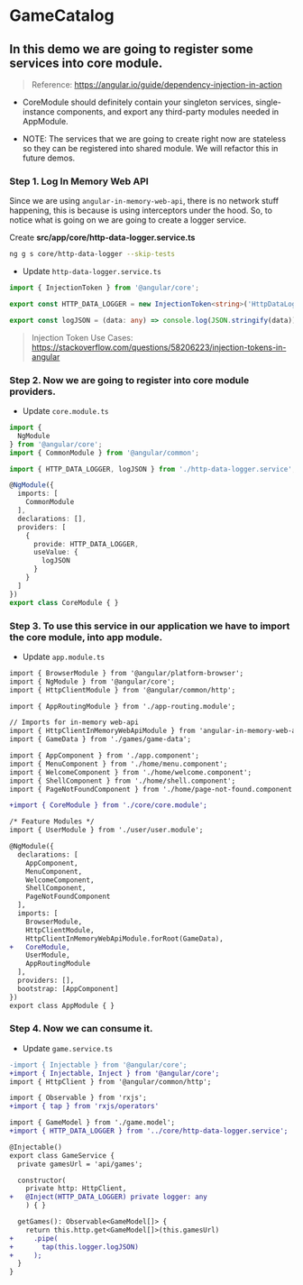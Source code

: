 # GameCatalog

## In this demo we are going to register some services into core module.

> Reference: https://angular.io/guide/dependency-injection-in-action

* CoreModule should definitely contain your singleton services, single-instance components, and export any third-party modules needed in AppModule.

* NOTE: The services that we are going to create right now are stateless so they can be registered into shared module. We will refactor this in future demos.

### Step 1. Log In Memory Web API 

Since we are using `angular-in-memory-web-api`, there is no network stuff happening, this is because is using interceptors under the hood. So, to notice what is going on we are going to create a logger service.

Create __src/app/core/http-data-logger.service.ts__

```bash
ng g s core/http-data-logger --skip-tests
```

* Update `http-data-logger.service.ts`

```typescript 
import { InjectionToken } from '@angular/core';

export const HTTP_DATA_LOGGER = new InjectionToken<string>('HttpDataLogger');

export const logJSON = (data: any) => console.log(JSON.stringify(data));

```

> Injection Token Use Cases: https://stackoverflow.com/questions/58206223/injection-tokens-in-angular

### Step 2. Now we are going to register into core module providers.

* Update `core.module.ts`

```typescript 
import {
  NgModule
} from '@angular/core';
import { CommonModule } from '@angular/common';

import { HTTP_DATA_LOGGER, logJSON } from './http-data-logger.service';

@NgModule({
  imports: [
    CommonModule
  ],
  declarations: [],
  providers: [
    {
      provide: HTTP_DATA_LOGGER,
      useValue: {
        logJSON
      }
    }
  ]
})
export class CoreModule { }

```
### Step 3. To use this service in our application we have to import the core module, into app module.

* Update `app.module.ts`

```diff 
import { BrowserModule } from '@angular/platform-browser';
import { NgModule } from '@angular/core';
import { HttpClientModule } from '@angular/common/http';

import { AppRoutingModule } from './app-routing.module';

// Imports for in-memory web-api
import { HttpClientInMemoryWebApiModule } from 'angular-in-memory-web-api';
import { GameData } from './games/game-data';

import { AppComponent } from './app.component';
import { MenuComponent } from './home/menu.component';
import { WelcomeComponent } from './home/welcome.component';
import { ShellComponent } from './home/shell.component';
import { PageNotFoundComponent } from './home/page-not-found.component';

+import { CoreModule } from './core/core.module';

/* Feature Modules */
import { UserModule } from './user/user.module';

@NgModule({
  declarations: [
    AppComponent,
    MenuComponent,
    WelcomeComponent,
    ShellComponent,
    PageNotFoundComponent
  ],
  imports: [
    BrowserModule,
    HttpClientModule,
    HttpClientInMemoryWebApiModule.forRoot(GameData),
+   CoreModule,
    UserModule,
    AppRoutingModule
  ],
  providers: [],
  bootstrap: [AppComponent]
})
export class AppModule { }

```
### Step 4. Now we can consume it.

* Update `game.service.ts`

```diff 
-import { Injectable } from '@angular/core';
+import { Injectable, Inject } from '@angular/core';
import { HttpClient } from '@angular/common/http';

import { Observable } from 'rxjs';
+import { tap } from 'rxjs/operators'

import { GameModel } from './game.model';
+import { HTTP_DATA_LOGGER } from '../core/http-data-logger.service';

@Injectable()
export class GameService {
  private gamesUrl = 'api/games';

  constructor(
    private http: HttpClient,
+   @Inject(HTTP_DATA_LOGGER) private logger: any
    ) { }

  getGames(): Observable<GameModel[]> {
    return this.http.get<GameModel[]>(this.gamesUrl)
+     .pipe(
+       tap(this.logger.logJSON)
+     );
  }
}

```
